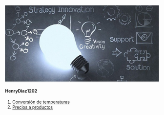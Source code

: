 ![](resources/ft.jpg)
#### HenryDiaz1202

1. [Conversión de temperaturas](https://github.com/HenryDiaz1202/TemperatureConverter.git)
2. [Precios a productos](https://github.com/HenryDiaz1202/PrecioProductos.git)
